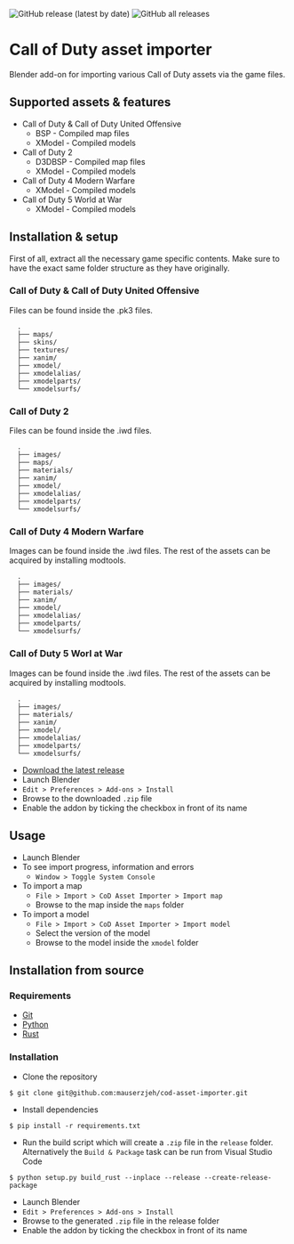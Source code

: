 ![GitHub release (latest by date)](https://img.shields.io/github/v/release/mauserzjeh/cod-asset-importer?style=flat-square) 
![GitHub all releases](https://img.shields.io/github/downloads/mauserzjeh/cod-asset-importer/total?color=green&style=flat-square)

# Call of Duty asset importer
Blender add-on for importing various Call of Duty assets via the game files.

## Supported assets & features
- Call of Duty & Call of Duty United Offensive
    - BSP - Compiled map files
    - XModel - Compiled models
- Call of Duty 2
    - D3DBSP - Compiled map files
    - XModel - Compiled models
- Call of Duty 4 Modern Warfare
    - XModel - Compiled models
- Call of Duty 5 World at War
    - XModel - Compiled models

## Installation & setup
First of all, extract all the necessary game specific contents. Make sure to have the exact same folder structure as they have originally.

### Call of Duty & Call of Duty United Offensive
Files can be found inside the .pk3 files.
```
  .
  ├── maps/
  ├── skins/
  ├── textures/
  ├── xanim/
  ├── xmodel/
  ├── xmodelalias/
  ├── xmodelparts/
  └── xmodelsurfs/
```

### Call of Duty 2
Files can be found inside the .iwd files.
```
  .
  ├── images/
  ├── maps/
  ├── materials/
  ├── xanim/
  ├── xmodel/
  ├── xmodelalias/
  ├── xmodelparts/
  └── xmodelsurfs/
```
### Call of Duty 4 Modern Warfare
Images can be found inside the .iwd files. The rest of the assets can be acquired by installing modtools.
```
  .
  ├── images/
  ├── materials/
  ├── xanim/
  ├── xmodel/
  ├── xmodelalias/
  ├── xmodelparts/
  └── xmodelsurfs/
```

### Call of Duty 5 Worl at War
Images can be found inside the .iwd files. The rest of the assets can be acquired by installing modtools.
```
  .
  ├── images/
  ├── materials/
  ├── xanim/
  ├── xmodel/
  ├── xmodelalias/
  ├── xmodelparts/
  └── xmodelsurfs/
```

- [Download the latest release](https://github.com/mauserzjeh/cod-asset-importer/releases/latest)
- Launch Blender
- `Edit > Preferences > Add-ons > Install`
- Browse to the downloaded `.zip` file
- Enable the addon by ticking the checkbox in front of its name

## Usage
- Launch Blender
- To see import progress, information and errors
    - `Window > Toggle System Console`
- To import a map
    - `File > Import > CoD Asset Importer > Import map`
    - Browse to the map inside the `maps` folder
- To import a model
    - `File > Import > CoD Asset Importer > Import model`
    - Select the version of the model
    - Browse to the model inside the `xmodel` folder

## Installation from source

### Requirements
- [Git](https://git-scm.com/)
- [Python](https://www.python.org/)
- [Rust](https://www.rust-lang.org/)

### Installation
- Clone the repository
```
$ git clone git@github.com:mauserzjeh/cod-asset-importer.git
```

- Install dependencies
```
$ pip install -r requirements.txt
```

- Run the build script which will create a `.zip` file in the `release` folder. Alternatively the `Build & Package` task can be run from Visual Studio Code
```
$ python setup.py build_rust --inplace --release --create-release-package
```

- Launch Blender
- `Edit > Preferences > Add-ons > Install`
- Browse to the generated `.zip` file in the release folder
- Enable the addon by ticking the checkbox in front of its name





